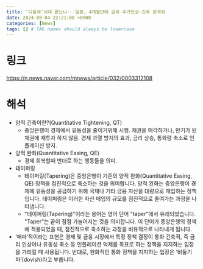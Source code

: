 ```yaml
---
title: ‘디플레’시대 끝났나···일본, 4개월만에 금리 추가인상·긴축 본격화
date: 2024-08-04 22:21:00 +0900
categories: [News]
tags: [] # TAG names should always be lowercase
---
```


# 링크

https://n.news.naver.com/mnews/article/032/0003312108

# 해석
* 양적 긴축이란?(Quantitative Tightening, QT)
  * 중앙은행이 경제에서 유동성을 줄이기위해 시행. 채권을 매각하거나, 만기가 된 채권에 재투자 하지 않음. 경제 과열 방지의 효과, 금리 상승, 통화량 축소로 인플레이션 방지.
* 양적 완화(Quantitative Easing, QE)
  * 경제 회복할때 반대로 하는 행동들을 의미.
* 테이퍼링
  * 테이퍼링(Tapering)은 중앙은행이 기존의 양적 완화(Quantitative Easing, QE) 정책을 점진적으로 축소하는 것을 의미합니다. 양적 완화는 중앙은행이 경제에 유동성을 공급하기 위해 국채나 기타 금융 자산을 대량으로 매입하는 정책입니다. 테이퍼링은 이러한 자산 매입의 규모를 점진적으로 줄여가는 과정을 나타냅니다.
  * "테이퍼링(Tapering)"이라는 용어는 영어 단어 "taper"에서 유래되었습니다. "Taper"는 끝이 점점 가늘어지는 것을 의미합니다. 이 단어가 중앙은행의 정책에 적용되었을 때, 점진적으로 축소하는 과정을 비유적으로 나타내게 됩니다.
* ‘매파’적이라는 표현은 경제 및 금융 시장에서 특정 정책 결정이 통화 긴축적, 즉 금리 인상이나 유동성 축소 등 인플레이션 억제를 목표로 하는 정책을 지지하는 입장을 가리킬 때 사용됩니다. 반대로, 완화적인 통화 정책을 지지하는 입장은 ‘비둘기파’(dovish)라고 부릅니다.
